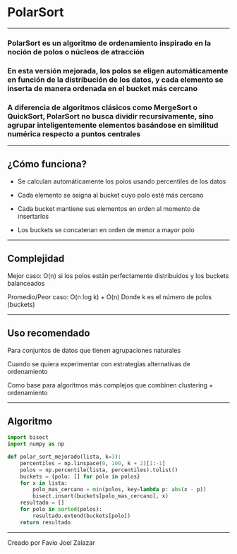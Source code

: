 # PolarSort

---

### PolarSort es un algoritmo de ordenamiento inspirado en la noción de polos o núcleos de atracción

### En esta versión mejorada, los polos se eligen automáticamente en función de la distribución de los datos, y cada elemento se inserta de manera ordenada en el bucket más cercano

### A diferencia de algoritmos clásicos como MergeSort o QuickSort, PolarSort no busca dividir recursivamente, sino agrupar inteligentemente elementos basándose en similitud numérica respecto a puntos centrales

---

## ¿Cómo funciona?

- Se calculan automáticamente los polos usando percentiles de los datos


- Cada elemento se asigna al bucket cuyo polo esté más cercano


- Cada bucket mantiene sus elementos en orden al momento de insertarlos


- Los buckets se concatenan en orden de menor a mayor polo

---

## Complejidad

Mejor caso: O(n) si los polos están perfectamente distribuidos y los buckets balanceados

Promedio/Peor caso: O(n log k) + O(n)
Donde k es el número de polos (buckets)

---

## Uso recomendado

Para conjuntos de datos que tienen agrupaciones naturales

Cuando se quiera experimentar con estrategias alternativas de ordenamiento

Como base para algoritmos más complejos que combinen clustering + ordenamiento

---

## Algoritmo

```python
import bisect
import numpy as np

def polar_sort_mejorado(lista, k=3):
    percentiles = np.linspace(0, 100, k + 2)[1:-1]
    polos = np.percentile(lista, percentiles).tolist()
    buckets = {polo: [] for polo in polos}
    for x in lista:
        polo_mas_cercano = min(polos, key=lambda p: abs(x - p))
        bisect.insort(buckets[polo_mas_cercano], x)
    resultado = []
    for polo in sorted(polos):
        resultado.extend(buckets[polo])
    return resultado
```

---

Creado por Favio Joel Zalazar
